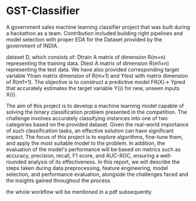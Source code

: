 # GST-Classifier
A government sales machine learning classifier project that was built during a hackathon as a team. Contribution included building right pipelines and model selection with proper EDA for the Dataset provided by the government of INDIA. 

dataset D, which consists of: Dtrain A matrix of dimension R(m×n) representing the
 training data. Dtest A matrix of dimension R(m1×n) representing the test data. We have also
 provided corresponding target variable Ytrain matrix dimension of R(m×1) and Ytest with matrix
 dimension of R(m1×1). The objective is to construct a predictive model Fθ(X)→ Ypred that
 accurately estimates the target variable Y{i} for new, unseen inputs X{i}.


 The aim of this project is to develop a machine learning model capable of solving the binary
 classification problem presented in the competition. The challenge involves accurately
 classifying instances into one of two categories based on the provided dataset. Given the
 real-world importance of such classification tasks, an effective solution can have significant
 impact.
 The focus of this project is to explore algorithms, fine-tune them, and apply the most suitable
 model to the problem. In addition, the evaluation of the model's performance will be based on
 metrics such as accuracy, precision, recall, F1 score, and AUC-ROC, ensuring a well-rounded
 analysis of its effectiveness.
 In this report, we will describe the steps taken during data preprocessing, feature engineering,
 model selection, and performance evaluation, alongside the challenges faced and the insights
 gained throughout the process

the whole workflow will be mentioned in a pdf subsequently
